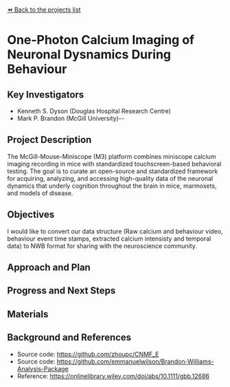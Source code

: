 [:rewind: Back to the projects list](../../README.md#ProjectsList)

<!-- For information on how to write GitHub .md files see https://guides.github.com/features/mastering-markdown/ -->

# One-Photon Calcium Imaging of Neuronal Dysnamics During Behaviour

## Key Investigators

- Kenneth S. Dyson (Douglas Hospital Research Centre)
- Mark P. Brandon (McGill University)--

## Project Description

The McGill-Mouse-Miniscope (M3) platform combines miniscope calcium imaging recording in mice with standardized touchscreen-based behavioral testing. The goal is to curate an open-source and standardized framework for acquiring, analyzing, and
accessing high-quality data of the neuronal dynamics that underly cognition throughout the brain in mice, marmosets, and models of disease.

## Objectives

I would like to convert our data structure (Raw calcium and behaviour video, behaviour event time stamps, extracted calcium intensisty and temporal data) to NWB format for sharing with the neuroscience community.


## Approach and Plan

<!-- 1. Describe the steps of your planned approach to reach the objectives.-->
<!-- 1. ... -->
<!-- 1. ... -->

## Progress and Next Steps

<!--Populate this section as you are making progress before/during/after the hackathon-->
<!--Describe the progress you have made on the project,e.g., which objectives you have achieved and how.-->
<!--Describe the next steps you are planing to take to complete the project.-->

## Materials

<!--If available add links to the materials relevant to the project, e.g., the code generated for the project or data used-->
<!--If available add pictures and links to videos that demonstrate what has been accomplished.-->
<!--![Description of picture](Example2.jpg)-->

## Background and References

<!--Use this space for information that may help people better understand your project, like links to papers, source code, or data ,e.g:-->
- Source code: https://github.com/zhoupc/CNMF_E
- Source code: https://github.com/emmanuelwilson/Brandon-Williams-Analysis-Package
- Reference: https://onlinelibrary.wiley.com/doi/abs/10.1111/gbb.12686
<!-- - Test data: https://link.to.test.data -->

